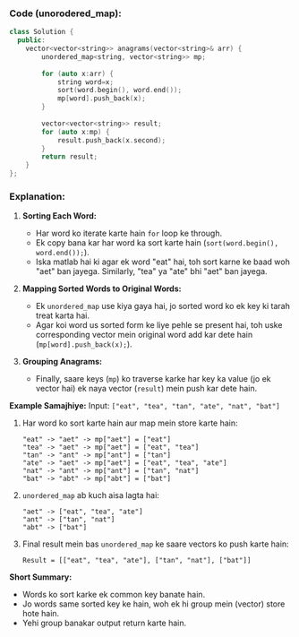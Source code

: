 ### Code (unorodered_map):
```cpp
class Solution {
  public:
    vector<vector<string>> anagrams(vector<string>& arr) {
        unordered_map<string, vector<string>> mp;
        
        for (auto x:arr) {
            string word=x;
            sort(word.begin(), word.end());
            mp[word].push_back(x);
        }
        
        vector<vector<string>> result;
        for (auto x:mp) {
            result.push_back(x.second);
        }
        return result;
    }
};
```

### Explanation:

1. **Sorting Each Word:**
   - Har word ko iterate karte hain `for` loop ke through.  
   - Ek copy bana kar har word ka sort karte hain (`sort(word.begin(), word.end());`).
   - Iska matlab hai ki agar ek word "eat" hai, toh sort karne ke baad woh "aet" ban jayega. Similarly, "tea" ya "ate" bhi "aet" ban jayega.  

2. **Mapping Sorted Words to Original Words:**
   - Ek `unordered_map` use kiya gaya hai, jo sorted word ko ek key ki tarah treat karta hai.  
   - Agar koi word us sorted form ke liye pehle se present hai, toh uske corresponding vector mein original word add kar dete hain (`mp[word].push_back(x);`).

3. **Grouping Anagrams:**
   - Finally, saare keys (`mp`) ko traverse karke har key ka value (jo ek vector hai) ek naya vector (`result`) mein push kar dete hain.

**Example Samajhiye:**
Input: `["eat", "tea", "tan", "ate", "nat", "bat"]`

1. Har word ko sort karte hain aur map mein store karte hain:
   ```
   "eat" -> "aet" -> mp["aet"] = ["eat"]
   "tea" -> "aet" -> mp["aet"] = ["eat", "tea"]
   "tan" -> "ant" -> mp["ant"] = ["tan"]
   "ate" -> "aet" -> mp["aet"] = ["eat", "tea", "ate"]
   "nat" -> "ant" -> mp["ant"] = ["tan", "nat"]
   "bat" -> "abt" -> mp["abt"] = ["bat"]
   ```

2. `unordered_map` ab kuch aisa lagta hai:
   ```
   "aet" -> ["eat", "tea", "ate"]
   "ant" -> ["tan", "nat"]
   "abt" -> ["bat"]
   ```

3. Final result mein bas `unordered_map` ke saare vectors ko push karte hain:
   ```
   Result = [["eat", "tea", "ate"], ["tan", "nat"], ["bat"]]
   ```

**Short Summary:**
- Words ko sort karke ek common key banate hain.
- Jo words same sorted key ke hain, woh ek hi group mein (vector) store hote hain.
- Yehi group banakar output return karte hain.
